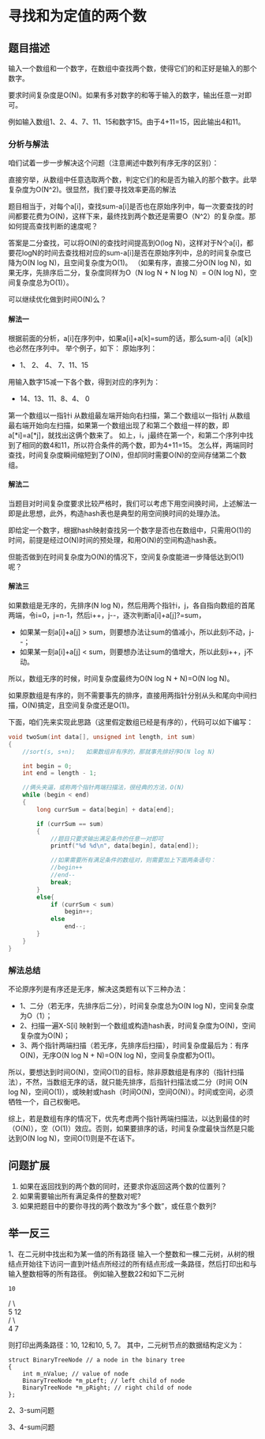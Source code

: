 # 寻找和为定值的两个数

## 题目描述

输入一个数组和一个数字，在数组中查找两个数，使得它们的和正好是输入的那个数字。

要求时间复杂度是O(N)。如果有多对数字的和等于输入的数字，输出任意一对即可。

例如输入数组1、2、4、7、11、15和数字15。由于4+11=15，因此输出4和11。

### 分析与解法

咱们试着一步一步解决这个问题（注意阐述中数列有序无序的区别）：

直接穷举，从数组中任意选取两个数，判定它们的和是否为输入的那个数字。此举复杂度为O(N^2)。很显然，我们要寻找效率更高的解法

题目相当于，对每个a[i]，查找sum-a[i]是否也在原始序列中，每一次要查找的时间都要花费为O(N)，这样下来，最终找到两个数还是需要O（N^2）的复杂度。那如何提高查找判断的速度呢？

答案是二分查找，可以将O(N)的查找时间提高到O(log N)，这样对于N个a[i]，都要花logN的时间去查找相对应的sum-a[i]是否在原始序列中，总的时间复杂度已降为O(N log N)，且空间复杂度为O(1)。
（如果有序，直接二分O(N log N)，如果无序，先排序后二分，复杂度同样为O（N log N + N log N）= O(N log N)，空间复杂度总为O(1)）。

可以继续优化做到时间O(N)么？

#### 解法一

根据前面的分析，a[i]在序列中，如果a[i]+a[k]=sum的话，那么sum-a[i]（a[k])也必然在序列中。
举个例子，如下：
原始序列：
 - 1、 2、 4、 7、11、15

用输入数字15减一下各个数，得到对应的序列为：
 - 14、13、11、8、4、 0

第一个数组以一指针i 从数组最左端开始向右扫描，第二个数组以一指针j 从数组最右端开始向左扫描，如果第一个数组出现了和第二个数组一样的数，即a[*i]=a[*j]，就找出这俩个数来了。
如上，i，j最终在第一个，和第二个序列中找到了相同的数4和11，所以符合条件的两个数，即为4+11=15。
怎么样，两端同时查找，时间复杂度瞬间缩短到了O(N)，但却同时需要O(N)的空间存储第二个数组。

#### 解法二

当题目对时间复杂度要求比较严格时，我们可以考虑下用空间换时间，上述解法一即是此思想，此外，构造hash表也是典型的用空间换时间的处理办法。

即给定一个数字，根据hash映射查找另一个数字是否也在数组中，只需用O(1)的时间，前提是经过O(N)时间的预处理，和用O(N)的空间构造hash表。

但能否做到在时间复杂度为O(N)的情况下，空间复杂度能进一步降低达到O(1)呢？


#### 解法三

如果数组是无序的，先排序(N log N)，然后用两个指针i，j，各自指向数组的首尾两端，令i=0，j=n-1，然后i++，j--，逐次判断a[i]+a[j]?=sum，

 - 如果某一刻a[i]+a[j] > sum，则要想办法让sum的值减小，所以此刻i不动，j--；
 - 如果某一刻a[i]+a[j] < sum，则要想办法让sum的值增大，所以此刻i++，j不动。

所以，数组无序的时候，时间复杂度最终为O(N log N + N)=O(N log N)。

如果原数组是有序的，则不需要事先的排序，直接用两指针分别从头和尾向中间扫描，O(N)搞定，且空间复杂度还是O(1)。

下面，咱们先来实现此思路（这里假定数组已经是有序的），代码可以如下编写：

```c
void twoSum(int data[], unsigned int length, int sum)
{
	//sort(s, s+n);   如果数组非有序的，那就事先排好序O(N log N)

	int begin = 0;
	int end = length - 1;

	//俩头夹逼，或称两个指针两端扫描法，很经典的方法，O(N)
	while (begin < end)
	{
		long currSum = data[begin] + data[end];

		if (currSum == sum)
		{
			//题目只要求输出满足条件的任意一对即可
			printf("%d %d\n", data[begin], data[end]);

			//如果需要所有满足条件的数组对，则需要加上下面两条语句：
			//begin++
			//end--
			break;
		}
		else{
			if (currSum < sum)
				begin++;
			else
				end--;
		}
	}
}
```

### 解法总结

不论原序列是有序还是无序，解决这类题有以下三种办法：

 - 1、二分（若无序，先排序后二分），时间复杂度总为O(N log N)，空间复杂度为O（1）；
 - 2、扫描一遍X-S[i]  映射到一个数组或构造hash表，时间复杂度为O(N)，空间复杂度为O(N)；
 - 3、两个指针两端扫描（若无序，先排序后扫描），时间复杂度最后为：有序O(N)，无序O(N log N + N)=O(N log N)，空间复杂度都为O(1)。

所以，要想达到时间O(N)，空间O(1)的目标，除非原数组是有序的（指针扫描法），不然，当数组无序的话，就只能先排序，后指针扫描法或二分（时间 O(N log N)，空间O(1)），或映射或hash（时间O(N)，空间O(N)）。时间或空间，必须牺牲一个，自己权衡吧。

综上，若是数组有序的情况下，优先考虑两个指针两端扫描法，以达到最佳的时（O(N)），空（O(1)）效应。否则，如果要排序的话，时间复杂度最快当然是只能达到O(N log N)，空间O(1)则是不在话下。


## 问题扩展

1. 如果在返回找到的两个数的同时，还要求你返回这两个数的位置列？
2. 如果需要输出所有满足条件的整数对呢?
3. 如果把题目中的要你寻找的两个数改为“多个数”，或任意个数列?

## 举一反三

1、在二元树中找出和为某一值的所有路径
输入一个整数和一棵二元树，从树的根结点开始往下访问一直到叶结点所经过的所有结点形成一条路径，然后打印出和与输入整数相等的所有路径。
例如输入整数22和如下二元树


    10  
  /   \   
 5    12   
/ \     
4  7


则打印出两条路径：10, 12和10, 5, 7。
其中，二元树节点的数据结构定义为：
```
struct BinaryTreeNode // a node in the binary tree
{
    int m_nValue; // value of node
    BinaryTreeNode *m_pLeft; // left child of node
    BinaryTreeNode *m_pRight; // right child of node
};
```

2、3-sum问题

3、4-sum问题
